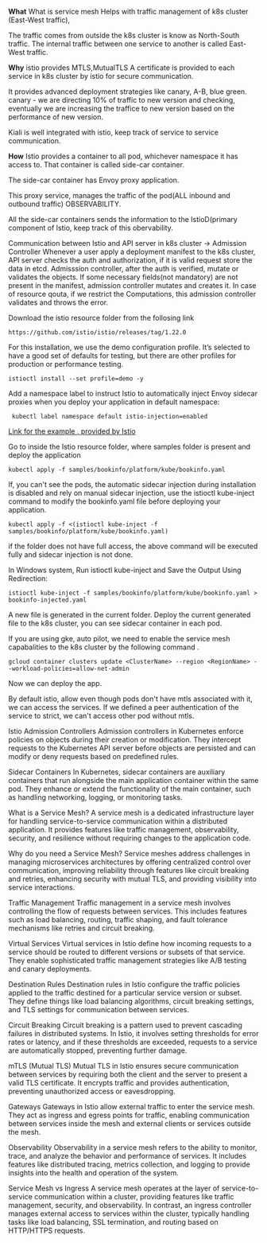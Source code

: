 **What** 
What is service mesh
Helps with traffic management of k8s cluster (East-West traffic), 

The traffic comes from outside the k8s cluster is know as North-South traffic.
The internal traffic between one service to another is called East-West traffic.

**Why**
istio provides MTLS,MutualTLS
A certificate is provided to each service in k8s cluster by istio for secure communication.

It provides advanced deployment strategies like canary, A-B, blue green.
canary - we are directing 10% of traffic to new version and checking, eventually we are increasing the traffice to new version based on the performance of new version.

Kiali is well integrated with istio, keep track of service to service communication.

**How**
Istio provides a container to all pod, whichever namespace it has access to. That container is called side-car container. 

The side-car container has Envoy proxy application.

This proxy service, manages the traffic of the pod(ALL inbound and outbound traffic) OBSERVABILITY.

All the side-car containers sends the information to the IstioD(primary component of Istio, keep track of this obervability.

Communication between Istio and API server in k8s cluster -> Admission Controller 
Whenever a user apply a deployment manifest to the k8s cluster, API server checks the auth and authorization, if it is valid request store the data in etcd.
Admisssion controller, after the auth is verified,  mutate or validates the objects.
If some necessary fields(not mandatory) are not present in the manifest, admission controller mutates  and creates it.
In case of resource qouta, if we restrict the Computations, this admission controller validates and throws the error.

Download the istio resource folder from the follosing link
```
https://github.com/istio/istio/releases/tag/1.22.0
```
For this installation, we use the demo configuration profile. It’s selected to have a good set of defaults for testing, but there are other profiles for production or performance testing.
```
istioctl install --set profile=demo -y
```

Add a namespace label to instruct Istio to automatically inject Envoy sidecar proxies when you deploy your application in default namespace:
```
 kubectl label namespace default istio-injection=enabled
```


[Link for the example , provided by Istio](https://istio.io/latest/docs/examples/bookinfo/)

Go to inside the Istio resource folder, where samples folder is present and deploy the application
```
kubectl apply -f samples/bookinfo/platform/kube/bookinfo.yaml
```
If, you can't see the pods, the  automatic sidecar injection during installation is disabled and rely on manual sidecar injection, use the istioctl kube-inject command to modify the bookinfo.yaml file before deploying your application.
```
kubectl apply -f <(istioctl kube-inject -f samples/bookinfo/platform/kube/bookinfo.yaml)
```
if the folder does not have full access, the above command will be executed fully and sidecar injection is not done.

In Windows system, 
Run istioctl kube-inject and Save the Output Using Redirection:
```
istioctl kube-inject -f samples/bookinfo/platform/kube/bookinfo.yaml > bookinfo-injected.yaml
```
A new file is generated in the current folder. Deploy the current generated file to the k8s cluster, you can see sidecar container in each pod.

If you are using gke, auto pilot, we need to enable the service mesh capabalities to the k8s cluster by the following command .
```
gcloud container clusters update <ClusterName> --region <RegionName> --workload-policies=allow-net-admin
```

Now we can deploy the app.

By default istio, allow even though pods don't have mtls associated with it, we can access the services. 
If we defined a peer authentication of the service to strict, we can't access other pod without mtls.


Istio
Admission Controllers
Admission controllers in Kubernetes enforce policies on objects during their creation or modification. They intercept requests to the Kubernetes API server before objects are persisted and can modify or deny requests based on predefined rules.

Sidecar Containers
In Kubernetes, sidecar containers are auxiliary containers that run alongside the main application container within the same pod. They enhance or extend the functionality of the main container, such as handling networking, logging, or monitoring tasks.

What is a Service Mesh?
A service mesh is a dedicated infrastructure layer for handling service-to-service communication within a distributed application. It provides features like traffic management, observability, security, and resilience without requiring changes to the application code.

Why do you need a Service Mesh?
Service meshes address challenges in managing microservices architectures by offering centralized control over communication, improving reliability through features like circuit breaking and retries, enhancing security with mutual TLS, and providing visibility into service interactions.

Traffic Management
Traffic management in a service mesh involves controlling the flow of requests between services. This includes features such as load balancing, routing, traffic shaping, and fault tolerance mechanisms like retries and circuit breaking.

Virtual Services
Virtual services in Istio define how incoming requests to a service should be routed to different versions or subsets of that service. They enable sophisticated traffic management strategies like A/B testing and canary deployments.

Destination Rules
Destination rules in Istio configure the traffic policies applied to the traffic destined for a particular service version or subset. They define things like load balancing algorithms, circuit breaking settings, and TLS settings for communication between services.

Circuit Breaking
Circuit breaking is a pattern used to prevent cascading failures in distributed systems. In Istio, it involves setting thresholds for error rates or latency, and if these thresholds are exceeded, requests to a service are automatically stopped, preventing further damage.

mTLS (Mutual TLS)
Mutual TLS in Istio ensures secure communication between services by requiring both the client and the server to present a valid TLS certificate. It encrypts traffic and provides authentication, preventing unauthorized access or eavesdropping.

Gateways
Gateways in Istio allow external traffic to enter the service mesh. They act as ingress and egress points for traffic, enabling communication between services inside the mesh and external clients or services outside the mesh.

Observability
Observability in a service mesh refers to the ability to monitor, trace, and analyze the behavior and performance of services. It includes features like distributed tracing, metrics collection, and logging to provide insights into the health and operation of the system.

Service Mesh vs Ingress
A service mesh operates at the layer of service-to-service communication within a cluster, providing features like traffic management, security, and observability. In contrast, an ingress controller manages external access to services within the cluster, typically handling tasks like load balancing, SSL termination, and routing based on HTTP/HTTPS requests.
